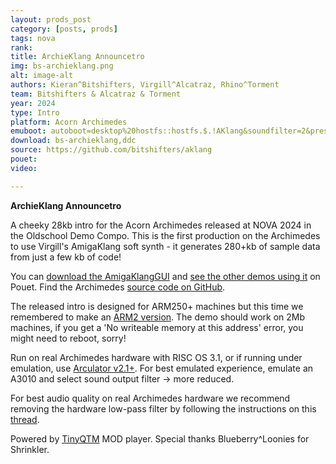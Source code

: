 ```yaml
---
layout: prods_post
category: [posts, prods]
tags: nova
rank: 
title: ArchieKlang Announcetro
img: bs-archieklang.png
alt: image-alt
authors: Kieran^Bitshifters, Virgill^Alcatraz, Rhino^Torment
team: Bitshifters & Alcatraz & Torment
year: 2024
type: Intro
platform: Acorn Archimedes
emuboot: autoboot=desktop%20hostfs::hostfs.$.!AKlang&soundfilter=2&preset=a3010
download: bs-archieklang,ddc
source: https://github.com/bitshifters/aklang
pouet: 
video: 

---
```


**ArchieKlang Announcetro**

A cheeky 28kb intro for the Acorn Archimedes released at NOVA 2024 in the Oldschool Demo Compo. This is the first production on the Archimedes to use Virgill's AmigaKlang soft synth - it generates 280+kb of sample data from just a few kb of code!

You can [download the AmigaKlangGUI](https://www.pouet.net/prod.php?which=85351) and [see the other demos using it](https://www.pouet.net/lists.php?which=186) on Pouet. Find the Archimedes [source code on GitHub](https://github.com/kieranhj/archieklang).

The released intro is designed for ARM250+ machines but this time we remembered to make an [ARM2 version](../../content/bs-aklang-arm2,ddc). The demo should work on 2Mb machines, if you get a 'No writeable memory at this address' error, you might need to reboot, sorry!

Run on real Archimedes hardware with RISC OS 3.1, or if running under emulation, use [Arculator v2.1+](http://b-em.bbcmicro.com/arculator/). For best emulated experience, emulate an A3010 and select sound output filter -> more reduced.

For best audio quality on real Archimedes hardware we recommend removing the hardware low-pass filter by following the instructions on this [thread](https://stardot.org.uk/forums/viewtopic.php?f=16&t=13630).

Powered by [TinyQTM](http://www.pi-star.co.uk/qtm/) MOD player. Special thanks Blueberry^Loonies for Shrinkler.
